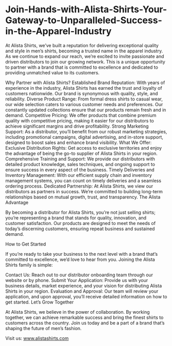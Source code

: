 # Join-Hands-with-Alista-Shirts-Your-Gateway-to-Unparalleled-Success-in-the-Apparel-Industry
At Alista Shirts, we’ve built a reputation for delivering exceptional quality and style in men’s shirts, becoming a trusted name in the apparel industry. As we continue to expand our reach, we’re excited to invite passionate and driven distributors to join our growing network. This is a unique opportunity to partner with a brand that is committed to excellence and dedicated to providing unmatched value to its customers.

Why Partner with Alista Shirts?
Established Brand Reputation: With years of experience in the industry, Alista Shirts has earned the trust and loyalty of customers nationwide. Our brand is synonymous with quality, style, and reliability.
Diverse Product Range: From formal dress shirts to casual wear, our wide selection caters to various customer needs and preferences. Our constantly updated collections ensure that our products remain fresh and in demand.
Competitive Pricing: We offer products that combine premium quality with competitive pricing, making it easier for our distributors to achieve significant margins and drive profitability.
Strong Marketing Support: As a distributor, you’ll benefit from our robust marketing strategies, including promotional campaigns, digital advertising, and in-store support, designed to boost sales and enhance brand visibility.
What We Offer:
Exclusive Distribution Rights: Get access to exclusive territories and enjoy the advantage of being the go-to supplier of Alista Shirts in your region.
Comprehensive Training and Support: We provide our distributors with detailed product knowledge, sales techniques, and ongoing support to ensure success in every aspect of the business.
Timely Deliveries and Inventory Management: With our efficient supply chain and inventory management systems, you can count on timely deliveries and a seamless ordering process.
Dedicated Partnership: At Alista Shirts, we view our distributors as partners in success. We’re committed to building long-term relationships based on mutual growth, trust, and transparency.
The Alista Advantage

By becoming a distributor for Alista Shirts, you’re not just selling shirts; you’re representing a brand that stands for quality, innovation, and customer satisfaction. Our products are designed to meet the needs of today’s discerning customers, ensuring repeat business and sustained demand.

How to Get Started

If you’re ready to take your business to the next level with a brand that’s committed to excellence, we’d love to hear from you. Joining the Alista Shirts family is simple:

Contact Us: Reach out to our distributor onboarding team through our website or by phone.
Submit Your Application: Provide us with your business details, market experience, and your vision for distributing Alista Shirts in your region.
Evaluation and Approval: Our team will review your application, and upon approval, you’ll receive detailed information on how to get started.
Let’s Grow Together

At Alista Shirts, we believe in the power of collaboration. By working together, we can achieve remarkable success and bring the finest shirts to customers across the country. Join us today and be a part of a brand that’s shaping the future of men’s fashion.

Visit us: www.alistashirts.com
